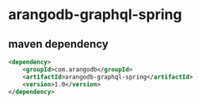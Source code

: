# arangodb-graphql-spring

## maven dependency

```xml
<dependency>
    <groupId>com.arangodb</groupId>
    <artifactId>arangodb-graphql-spring</artifactId>
    <version>1.0</version>
</dependency>
```
